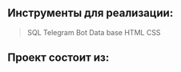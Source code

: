 ## Инструменты для реализации:
> SQL
> Telegram Bot
> Data base
> HTML
> CSS
## Проект состоит из:
> 
